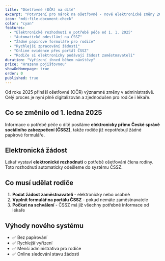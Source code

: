 ```yaml
---
title: "Ošetřovné (OČR) na dítě"
excerpt: "Potvrzení pro nárok na ošetřovné - nové elektronické změny 2025"
icon: "mdi:file-document-check"
color: "cyan"
features:
  - "Elektronické rozhodnutí o potřebě péče od 1. 1. 2025"
  - "Automatické odesílání na ČSSZ"
  - "Žádné papírové formuláře pro rodiče"
  - "Rychlejší zpracování žádosti"
  - "Online evidence přes portál ČSSZ"
  - "Rodiče si elektronicky podávají žádost zaměstnavateli"
duration: "Vyřízení ihned během návštěvy"
price: "Hrazeno pojišťovnou"
showOnHomepage: true
order: 0
published: true
---
```


Od roku 2025 přináší ošetřovné (OČR) významné změny v administrativě. Celý proces je nyní plně digitalizován a zjednodušen pro rodiče i lékaře.

## Co se změnilo od 1. ledna 2025

Informace o potřebě péče o dítě posíláme **elektronicky přímo České správě sociálního zabezpečení (ČSSZ)**, takže rodiče již nepotřebují žádné papírové formuláře.

## Elektronická žádost

Lékař vystaví **elektronické rozhodnutí** o potřebě ošetřování člena rodiny. Toto rozhodnutí automaticky odešleme do systému ČSSZ.

## Co musí udělat rodiče

1. **Podat žádost zaměstnavateli** - elektronicky nebo osobně
2. **Vyplnit formulář na portálu ČSSZ** - pokud nemáte zaměstnavatele
3. **Počkat na schválení** - ČSSZ má již všechny potřebné informace od lékaře

## Výhody nového systému

- ✅ Bez papírování
- ✅ Rychlejší vyřízení
- ✅ Menší administrativa pro rodiče
- ✅ Online sledování stavu žádosti

